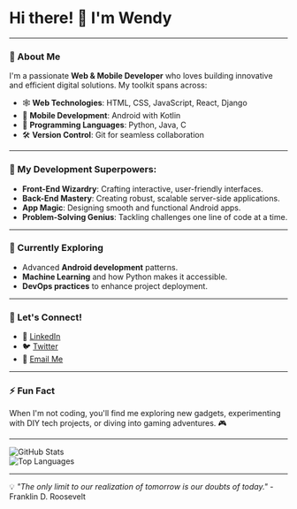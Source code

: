 # Hi there! 👋 I'm Wendy  

---

### 🚀 About Me
I'm a passionate **Web & Mobile Developer** who loves building innovative and efficient digital solutions. My toolkit spans across:

- 🕸️ **Web Technologies**: HTML, CSS, JavaScript, React, Django  
- 📱 **Mobile Development**: Android with Kotlin  
- 💾 **Programming Languages**: Python, Java, C  
- 🛠️ **Version Control**: Git for seamless collaboration  

---

### 🌟 My Development Superpowers:
- **Front-End Wizardry**: Crafting interactive, user-friendly interfaces.
- **Back-End Mastery**: Creating robust, scalable server-side applications.
- **App Magic**: Designing smooth and functional Android apps.
- **Problem-Solving Genius**: Tackling challenges one line of code at a time.

---

### 🌱 Currently Exploring
- Advanced **Android development** patterns.
- **Machine Learning** and how Python makes it accessible.
- **DevOps practices** to enhance project deployment.

---

### 🤝 Let's Connect!
- 💼 [LinkedIn](https://www.linkedin.com/)  
- 🐦 [Twitter](https://twitter.com/)  
- 📧 [Email Me](mailto:your-email@example.com)  

---

### ⚡ Fun Fact
When I'm not coding, you'll find me exploring new gadgets, experimenting with DIY tech projects, or diving into gaming adventures. 🎮

---

![GitHub Stats](https://github-readme-stats.vercel.app/api?username=yourusername&show_icons=true&theme=radical)  
![Top Languages](https://github-readme-stats.vercel.app/api/top-langs/?username=yourusername&layout=compact&theme=radical)

---

💡 _"The only limit to our realization of tomorrow is our doubts of today."_ - Franklin D. Roosevelt
